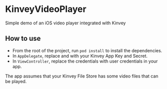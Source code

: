 # KinveyVideoPlayer
Simple demo of an iOS video player integrated with Kinvey

## How to use

- From the root of the project, run `pod install` to install the dependencies.
- In `AppDelegate`, replace <appkey> and <appsecret> with your Kinvey App Key and Secret.
- In `ViewController`, replace the credentials with user credentials in your app.

The app assumes that your Kinvey File Store has some video files that can be played.
